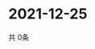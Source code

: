 # 2021-12-25
  共 0条

  <!-- BEGIN -->
  <!-- 最后更新时间Sat Dec 25 2021 02:28:22 GMT+0000 (Coordinated Universal Time) -->
  
  <!-- END -->
  
  